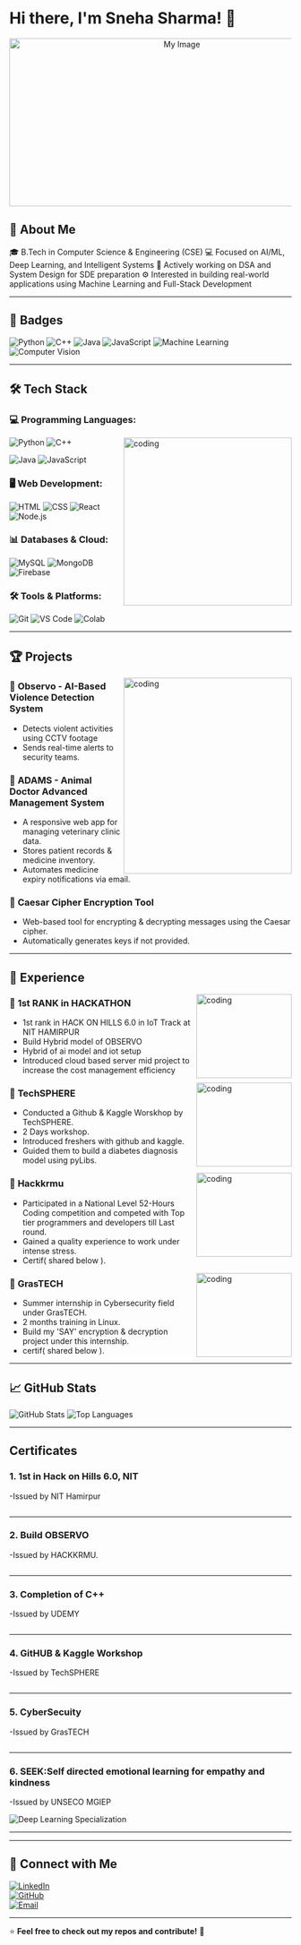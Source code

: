 
# Hi there, I'm Sneha Sharma! 👋
<p align="center">
  <img src="https://github.com/SnehaSharma00/SnehaSharma00/imgs/blob/main/SS-LOGO.webp" alt="My Image" width="600" height="300">
</p>


## 🚀 About Me
🎓 B.Tech in Computer Science & Engineering (CSE)
💻 Focused on AI/ML, Deep Learning, and Intelligent Systems
🧠 Actively working on DSA and System Design for SDE preparation
⚙️ Interested in building real-world applications using Machine Learning and Full-Stack Development

---

## 🏅 Badges
![Python](https://img.shields.io/badge/Python-3776AB?style=for-the-badge&logo=python&logoColor=white)
![C++](https://img.shields.io/badge/C++-00599C?style=for-the-badge&logo=cplusplus&logoColor=white)
![Java](https://img.shields.io/badge/Java-007396?style=for-the-badge&logo=java&logoColor=white)
![JavaScript](https://img.shields.io/badge/JavaScript-F7DF1E?style=for-the-badge&logo=javascript&logoColor=black)
![Machine Learning](https://img.shields.io/badge/Machine%20Learning-%2300C853?style=for-the-badge&logo=tensorflow&logoColor=white)
![Computer Vision](https://img.shields.io/badge/Computer%20Vision-%23008080?style=for-the-badge&logo=opencv&logoColor=white)

---

## 🛠 Tech Stack

### **💻 Programming Languages:**


<img align="right" alt="coding" width=300 boder-radius=10 src="https://cdnb.artstation.com/p/assets/images/images/028/991/999/original/anna-havrylyukh-.gif?1596125112">


![Python](https://img.shields.io/badge/Python-3776AB?style=for-the-badge&logo=python&logoColor=white)
![C++](https://img.shields.io/badge/C++-00599C?style=for-the-badge&logo=cplusplus&logoColor=white)


![Java](https://img.shields.io/badge/Java-007396?style=for-the-badge&logo=java&logoColor=white)
![JavaScript](https://img.shields.io/badge/JavaScript-F7DF1E?style=for-the-badge&logo=javascript&logoColor=black)

### **🖥️ Web Development:**
![HTML](https://img.shields.io/badge/HTML5-E34F26?style=for-the-badge&logo=html5&logoColor=white)
![CSS](https://img.shields.io/badge/CSS3-1572B6?style=for-the-badge&logo=css3&logoColor=white)
![React](https://img.shields.io/badge/React-61DAFB?style=for-the-badge&logo=react&logoColor=black)
![Node.js](https://img.shields.io/badge/Node.js-339933?style=for-the-badge&logo=nodedotjs&logoColor=white)

### **📊 Databases & Cloud:**
![MySQL](https://img.shields.io/badge/MySQL-4479A1?style=for-the-badge&logo=mysql&logoColor=white)
![MongoDB](https://img.shields.io/badge/MongoDB-4EA94B?style=for-the-badge&logo=mongodb&logoColor=white)
![Firebase](https://img.shields.io/badge/Firebase-FFCA28?style=for-the-badge&logo=firebase&logoColor=black)

### **🛠 Tools & Platforms:**
![Git](https://img.shields.io/badge/Git-F05032?style=for-the-badge&logo=git&logoColor=white)
![VS Code](https://img.shields.io/badge/VS%20Code-007ACC?style=for-the-badge&logo=visualstudiocode&logoColor=white)
![Colab](https://img.shields.io/badge/Google%20Colab-F9AB00?style=for-the-badge&logo=googlecolab&logoColor=black)

---


## 🏆 Projects

<img align="right" alt="coding" width=300 height=350 boder-radius=10 src="https://gifdb.com/images/high/computer-system-coding-j3szfjv9fwb5at9x.gif">

### 🔹 **Observo - AI-Based Violence Detection System**
- Detects violent activities using CCTV footage 
- Sends real-time alerts to security teams.


### 🔹 **ADAMS - Animal Doctor Advanced Management System**
- A responsive web app for managing veterinary clinic data.
- Stores patient records & medicine inventory.
- Automates medicine expiry notifications via email.

### 🔹 **Caesar Cipher Encryption Tool**
- Web-based tool for encrypting & decrypting messages using the Caesar cipher.
- Automatically generates keys if not provided.

---
## 🚀 Experience

<img align="right" margin-top="auto" alt="coding" width=170 height=150 boder-radius=10 src="https://github.com/SnehaSharma00/SnehaSharma00/imgs/blob/main/hoh.jpg">

### 🔹 **1st RANK in HACKATHON**

  - 1st rank in HACK ON HILLS 6.0 in IoT Track at NIT HAMIRPUR
  - Build Hybrid model of OBSERVO
  - Hybrid of ai model and iot setup
  - Introduced cloud based server mid project to increase the cost management efficiency
    
<img align="right" margin-top="auto" alt="coding" width=170 height=150 boder-radius=10 src="https://github.com/SnehaSharma00/SnehaSharma00/imgs/blob/main/techsphere.jpg">

### 🔹 **TechSPHERE**

  - Conducted a Github & Kaggle Worskhop by TechSPHERE.
  - 2 Days workshop.
  - Introduced freshers with github and kaggle.
  - Guided them to build a diabetes diagnosis model using pyLibs.
    
<img align="right" margin-top="auto" alt="coding" width=170 height=150 boder-radius=10 src="https://github.com/SnehaSharma00/SnehaSharma00/imgs/blob/main/hackkrmu.jpg">

### 🔹 **Hackkrmu**
  - Participated in a National Level 52-Hours Coding competition and competed with Top tier programmers and developers till Last round.
  - Gained a quality experience to work under intense stress.
  - Certif( shared below ).
  
<img align="right" margin-top="auto" alt="coding" width=170 height=150 boder-radius=10 src="https://github.com/SnehaSharma00/SnehaSharma00/imgs/blob/main/grastech.jpg">

### 🔹 **GrasTECH**

  - Summer internship in Cybersecurity field under GrasTECH.
  - 2 months training in Linux.
  - Build my 'SAY' encryption & decryption project under this internship.
  - certif( shared below ).
    
    
---
## 📈 GitHub Stats

![GitHub Stats](https://github-readme-stats.vercel.app/api?username=Yashmalik2004&show_icons=true&theme=dark)
![Top Languages](https://github-readme-stats.vercel.app/api/top-langs/?username=SnehaSharma00&layout=compact&theme=dark)

---

<section class="bg-black py-10">
  <h2 class="text-white text-2xl font-bold text-left mb-8">Certificates</h2>
  <div class="certificates-container">
    <div class="certificate">
      <div class="p-4">
        <h3 class="text-lg font-bold mb-2">1. 1st in Hack on Hills 6.0, NIT</h3>
        <p class="text-sm text-gray-600">-Issued by NIT Hamirpur</p>
      <img src="https://github.com/SnehaSharma00/SnehaSharma00/imgs/blob/main/hohcertif.jpg" alt="" class="w-full">
        <hr>
      </div>
    </div>
    <div class="certificate">
      <div class="p-4">
        <h3 class="text-lg font-bold mb-2">2. Build OBSERVO</h3>
        <p class="text-sm text-gray-600">-Issued by HACKKRMU.</p>
      <img src="https://github.com/SnehaSharma00/SnehaSharma00/imgs/blob/main/hackkrmucertif.jpg" alt="" class="w-full">
        <hr>
      </div>
    </div>
    <div class="certificate">
      <div class="p-4">
        <h3 class="text-lg font-bold mb-2">3. Completion of C++</h3>
        <p class="text-sm text-gray-600">-Issued by UDEMY</p>
      <img src="https://github.com/SnehaSharma00/SnehaSharma00/imgs/blob/main/cpp-Completion.jpg" alt="" class="w-full">
        <hr>
      </div>
    </div>
    <div class="certificate">
      <div class="p-4">
        <h3 class="text-lg font-bold mb-2">4. GitHUB & Kaggle Workshop</h3>
        <p class="text-sm text-gray-600">-Issued by TechSPHERE</p>
      <img src="https://github.com/SnehaSharma00/SnehaSharma00/imgs/blob/main/github-kaggle.jpg" alt="" class="w-full">
        <hr>
      </div>
    </div>
    <div class="certificate">
      <div class="p-4">
        <h3 class="text-lg font-bold mb-2">5. CyberSecuity</h3>
        <p class="text-sm text-gray-600">-Issued by GrasTECH</p>
      <img src="https://github.com/SnehaSharma00/SnehaSharma00/imgs/blob/main/grastech-certif.jpg" alt="" class="w-full">
        <hr>
      </div>
    </div>
    <div class="certificate">
      <div class="p-4">
        <h3 class="text-lg font-bold mb-2">6. SEEK:Self directed emotional learning for empathy and kindness</h3>
        <p class="text-sm text-gray-600">-Issued by UNSECO MGIEP</p>
      <img src="https://github.com/SnehaSharma00/SnehaSharma00/imgs/blob/main/seek-img.jpg" alt="Deep Learning Specialization" class="w-full">
        <hr>
      </div>
    </div>


  </div>
</section>

---

## 🔗 Connect with Me
[![LinkedIn](https://img.shields.io/badge/LinkedIn-0077B5?style=for-the-badge&logo=linkedin&logoColor=white)](https://www.linkedin.com/in/yash-malik-a03559322?)  
[![GitHub](https://img.shields.io/badge/GitHub-181717?style=for-the-badge&logo=github&logoColor=white)](https://github.com/SnehaSharma00)  
[![Email](https://img.shields.io/badge/Email-D14836?style=for-the-badge&logo=gmail&logoColor=white)](mailto:sanuwkuku@gmail.com)

---

⭐️ **Feel free to check out my repos and contribute!** 🚀
